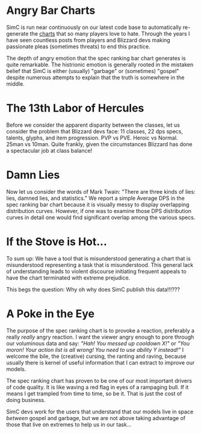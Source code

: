 

# Angry Bar Charts

SimC is run near continuously on our latest code base to automatically re-generate the [charts](http://www.simulationcraft.org) that so many players love to hate.  Through the years I have seen countless posts from players and Blizzard devs making passionate pleas (sometimes threats) to end this practice.

The depth of angry emotion that the spec ranking bar chart generates is quite remarkable.  The histrionic emotion is generally rooted in the mistaken belief that SimC is either (usually) "garbage" or (sometimes) "gospel" despite numerous attempts to explain that the truth is somewhere in the middle.

# The 13th Labor of Hercules

Before we consider the apparent disparity between the classes, let us consider the problem that Blizzard devs face: 11 classes, 22 dps specs, talents, glyphs, and item progression.  PVP vs PVE.  Heroic vs Normal.  25man vs 10man.  Quite frankly, given the circumstances Blizzard has done a spectacular job at class balance!

# Damn Lies

Now let us consider the words of Mark Twain: "There are three kinds of lies: lies, damned lies, and statistics."  We report a simple Average DPS in the spec ranking bar chart because it is visually messy to display overlapping distribution curves.  However, if one was to examine those DPS distribution curves in detail one would find significant overlap among the various specs.

# If the Stove is Hot...

To sum up: We have a tool that is misunderstood generating a chart that is misunderstood representing a task that is misunderstood.  This general lack of understanding leads to violent discourse initiating frequent appeals to have the chart terminated with extreme prejudice.

This begs the question: Why oh why does SimC publish this data!!!???

# A Poke in the Eye

The purpose of the spec ranking chart is to provoke a reaction, preferably a really _really_ angry reaction.  I want the viewer angry enough to pore through our voluminous data and say: _"Hah!  You messed up cooldown X!"_ or _"You moron!  Your action list is all wrong!  You need to use ability Y instead!"_  I welcome the bile, the (creative) cursing, the ranting and raving, because usually there is kernel of useful information that I can extract to improve our models.

The spec ranking chart has proven to be one of our most important drivers of code quality.  It is like waving a red flag in eyes of a rampaging bull.  If it means I get trampled from time to time, so be it.  That is just the cost of doing business.

SimC devs work for the users that understand that our models live in space _between_ gospel and garbage, but we are not above taking advantage of those that live on extremes to help us in our task...